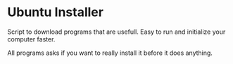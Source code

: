 # Ubuntu Installer


Script to download programs that are usefull. Easy to run and initialize your computer faster.

All programs asks if you want to really install it before it does anything.